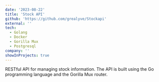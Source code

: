 ```yaml
---
date: '2023-08-22'
title: 'Stock API'
github: 'https://github.com/grealyve/Stockapi'
external: ''
tech:
  - Golang
  - Docker
  - Gorilla Mux
  - Postgresql
company: ''
showInProjects: true
---
```


RESTful API for managing stock information. The API is built using the Go programming language and the Gorilla Mux router.
